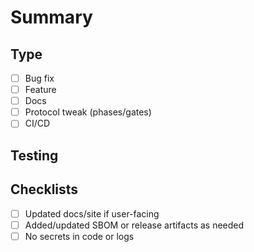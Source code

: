 # Summary

<!-- What changed and why? Link issues. -->

## Type

- [ ] Bug fix
- [ ] Feature
- [ ] Docs
- [ ] Protocol tweak (phases/gates)
- [ ] CI/CD

## Testing

<!-- Steps, datasets, seeds; attach logs/screens -->

## Checklists

- [ ] Updated docs/site if user-facing
- [ ] Added/updated SBOM or release artifacts as needed
- [ ] No secrets in code or logs
